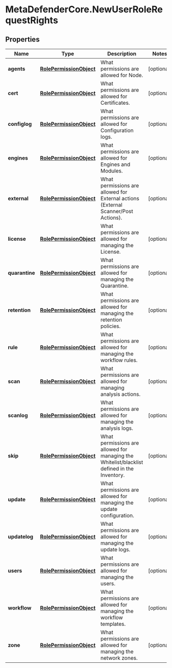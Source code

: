 # MetaDefenderCore.NewUserRoleRequestRights

## Properties

Name | Type | Description | Notes
------------ | ------------- | ------------- | -------------
**agents** | [**RolePermissionObject**](RolePermissionObject.md) | What permissions are allowed for Node. | [optional] 
**cert** | [**RolePermissionObject**](RolePermissionObject.md) | What permissions are allowed for Certificates. | [optional] 
**configlog** | [**RolePermissionObject**](RolePermissionObject.md) | What permissions are allowed for Configuration logs. | [optional] 
**engines** | [**RolePermissionObject**](RolePermissionObject.md) | What permissions are allowed for Engines and Modules. | [optional] 
**external** | [**RolePermissionObject**](RolePermissionObject.md) | What permissions are allowed for External actions (External Scanner/Post Actions). | [optional] 
**license** | [**RolePermissionObject**](RolePermissionObject.md) | What permissions are allowed for managing the License. | [optional] 
**quarantine** | [**RolePermissionObject**](RolePermissionObject.md) | What permissions are allowed for managing the Quarantine. | [optional] 
**retention** | [**RolePermissionObject**](RolePermissionObject.md) | What permissions are allowed for managing the retention policies. | [optional] 
**rule** | [**RolePermissionObject**](RolePermissionObject.md) | What permissions are allowed for managing the workflow rules. | [optional] 
**scan** | [**RolePermissionObject**](RolePermissionObject.md) | What permissions are allowed for managing analysis actions. | [optional] 
**scanlog** | [**RolePermissionObject**](RolePermissionObject.md) | What permissions are allowed for managing the analysis logs. | [optional] 
**skip** | [**RolePermissionObject**](RolePermissionObject.md) | What permissions are allowed for managing the Whitelist/blacklist defined in the Inventory. | [optional] 
**update** | [**RolePermissionObject**](RolePermissionObject.md) | What permissions are allowed for managing the update configuration. | [optional] 
**updatelog** | [**RolePermissionObject**](RolePermissionObject.md) | What permissions are allowed for managing the update logs. | [optional] 
**users** | [**RolePermissionObject**](RolePermissionObject.md) | What permissions are allowed for managing the users. | [optional] 
**workflow** | [**RolePermissionObject**](RolePermissionObject.md) | What permissions are allowed for managing the workflow templates. | [optional] 
**zone** | [**RolePermissionObject**](RolePermissionObject.md) | What permissions are allowed for managing the network zones. | [optional] 


